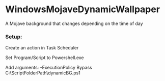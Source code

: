 # WindowsMojaveDynamicWallpaper
A Mojave background that changes depending on the time of day


### Setup:
Create an action in Task Scheduler

Set Program/Script to Powershell.exe

Add arguments: -ExecutionPolicy Bypass C:\ScriptFolderPath\dynamicBG.ps1
